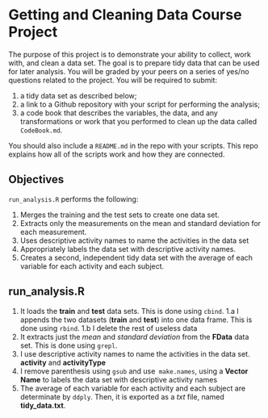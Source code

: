 Getting and Cleaning Data Course Project
========================================================

The purpose of this project is to demonstrate your ability to collect, work with, and clean a data set. The goal is to prepare tidy data that can be used for later analysis. You will be graded by your peers on a series of yes/no questions related to the project. You will be required to submit: 

1. a tidy data set as described below;
2. a link to a Github repository with your script for performing the analysis; 
3. a code book that describes the variables, the data, and any transformations or work that you performed to clean up the data called ``CodeBook.md``. 

You should also include a ``README.md`` in the repo with your scripts. This repo explains how all of the scripts work and how they are connected.  

Objectives
-----------------

`run_analysis.R` performs the following:

1. Merges the training and the test sets to create one data set.
2. Extracts only the measurements on the mean and standard deviation for each measurement. 
3. Uses descriptive activity names to name the activities in the data set
4. Appropriately labels the data set with descriptive activity names. 
5. Creates a second, independent tidy data set with the average of each variable for each activity and each subject. 

run_analysis.R
-----------------

 
1. It loads the **train** and **test** data sets. This is done using `cbind`.
1.a I appends the two datasets (**train** and **test**) into one data frame. This is done using `rbind`.
1.b I delete the rest of useless data
2. It extracts just the *mean* and *standard deviation* from the **FData** data set. This is done using `grepl`.
3. I  use descriptive activity names to name the activities in the data set. **activity** and **activityType**  
4. I remove  parenthesis using `gsub` and use` make.names`, using a **Vector Name** to labels the data set with descriptive activity names
6. The average of each variable for each activity and each subject are determinate by `ddply`. Then, it is exported as a *txt* file, named **tidy_data.txt**.
